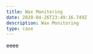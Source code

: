 ```yaml
---
title: Wax Monitoring
date: 2020-04-26T23:49:16.749Z
description: Wax Monitoring
type: case
---
```

eeee